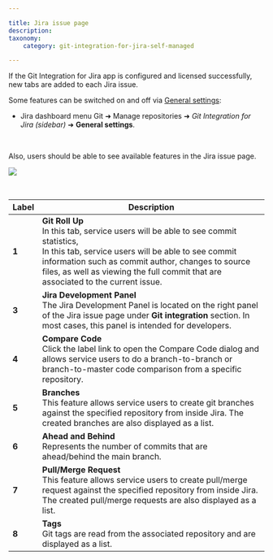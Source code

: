 ```yaml
---

title: Jira issue page
description:
taxonomy:
    category: git-integration-for-jira-self-managed

---
```

If the Git Integration for Jira app is configured and licensed successfully, new tabs are added to each Jira issue.

<div class="bbb-callout bbb--tip">
    <div class="irow">
    <div class="ilogobox">
        <span class="logoimg"></span>
    </div>
    <div class="imsgbox">
        Some features can be switched on and off via <a href='/git-integration-for-jira-data-center/general-settings-docs-gij-self-managed/'>General settings</a>:
        <ul>
            <li>Jira dashboard menu Git ➜ Manage repositories ➜ <i>Git Integration for Jira (sidebar)</i> ➜ <b>General settings</b>.</li>
        </ul>
    </div>
    </div>
</div>
<br>

Also, users should be able to see available features in the Jira issue page.

![](https://bigbrassband.atlassian.net/wiki/download/attachments/1930398870/gitserver-jira-issue-page-sample.png?version=1&modificationDate=1630642910535&cacheVersion=1&api=v2)

<br>

| **Label** | **Description** |
| --- | --- |
| **1** | **Git Roll Up** <br>In this tab, service users will be able to see commit statistics, <br>In this tab, service users will be able to see commit information such as commit author, changes to source files, as well as viewing the full commit that are associated to the current issue. |
| **3** | **Jira Development Panel** <br>The Jira Development Panel is located on the right panel of the Jira issue page under **Git integration** section. In most cases, this panel is intended for developers. |
| **4** | **Compare Code** <br>Click the label link to open the Compare Code dialog and allows service users to do a branch-to-branch or branch-to-master code comparison from a specific repository. |
| **5** | **Branches** <br>This feature allows service users to create git branches against the specified repository from inside Jira. The created branches are also displayed as a list. |
| **6** | **Ahead and Behind** <br>Represents the number of commits that are ahead/behind the main branch. |
| **7** | **Pull/Merge Request** <br>This feature allows service users to create pull/merge request against the specified repository from inside Jira. The created pull/merge requests are also displayed as a list. |
| **8** | **Tags** <br>Git tags are read from the associated repository and are displayed as a list. |

